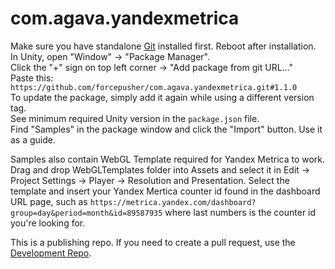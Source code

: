 # com.agava.yandexmetrica  
  
Make sure you have standalone [Git](https://git-scm.com/downloads) installed first. Reboot after installation.  
In Unity, open "Window" -> "Package Manager".  
Click the "+" sign on top left corner -> "Add package from git URL..."  
Paste this: `https://github.com/forcepusher/com.agava.yandexmetrica.git#1.1.0`  
To update the package, simply add it again while using a different version tag.  
See minimum required Unity version in the `package.json` file.  
Find "Samples" in the package window and click the "Import" button. Use it as a guide.  
  
Samples also contain WebGL Template required for Yandex Metrica to work.  
Drag and drop WebGLTemplates folder into Assets and select it in Edit -> Project Settings -> Player -> Resolution and Presentation. Select the template and insert your Yandex Mertica counter id found in the dashboard URL page, such as `https://metrica.yandex.com/dashboard?group=day&period=month&id=89587935` where last numbers is the counter id you're looking for.  
  
This is a publishing repo. If you need to create a pull request, use the [Development Repo](https://github.com/forcepusher/YandexMetricaUnity).

